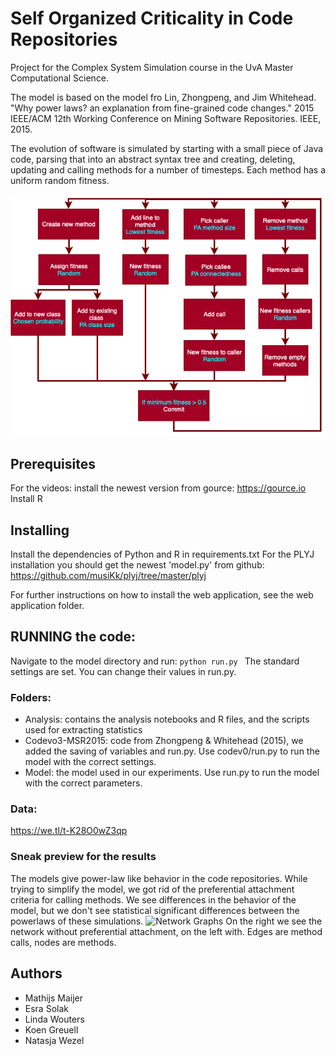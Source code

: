 # Self Organized Criticality in Code Repositories
Project for the Complex System Simulation course in the UvA Master Computational Science.

The model is based on the model fro Lin, Zhongpeng, and Jim Whitehead. "Why power laws? an explanation from fine-grained code changes." 2015 IEEE/ACM 12th Working Conference on Mining Software Repositories. IEEE, 2015.

The evolution of software is simulated by starting with a small piece of Java code, parsing that into an abstract syntax tree and creating, deleting, updating and calling methods for a number of timesteps. Each method has a uniform random fitness.

![Simulation scheme](figures/simu.png "Simulation")

## Prerequisites
For the videos: install the newest version from gource: https://gource.io
Install R

## Installing
Install the dependencies of Python and R in requirements.txt
For the PLYJ installation you should get the newest 'model.py' from github: https://github.com/musiKk/plyj/tree/master/plyj

For further instructions on how to install the web application, see the web application folder.

## RUNNING the code:
Navigate to the model directory and run:
```python run.py ```
The standard settings are set. You can change their values in run.py.

### Folders:
- Analysis: contains the analysis notebooks and R files, and the scripts used for extracting statistics
- Codevo3-MSR2015: code from Zhongpeng & Whitehead (2015),  we added the saving of variables and run.py. Use codev0/run.py to run the model with the correct settings.
- Model: the model used in our experiments. Use run.py to run the model with the correct parameters.

### Data:
https://we.tl/t-K28O0wZ3qp

### Sneak preview for the results
The models give power-law like behavior in the code repositories. While trying to simplify the model, we got rid of the preferential attachment criteria for calling methods. We see differences in the behavior of the model, but we don't see statistical significant differences between the powerlaws of these simulations.
![Network Graphs](figures/pref_attachment_BOTH.png "Network graphs")
On the right we see the network without preferential attachment, on the left with. Edges are method calls, nodes are methods.

## Authors
* Mathijs Maijer
* Esra Solak
* Linda Wouters
* Koen Greuell
* Natasja Wezel
